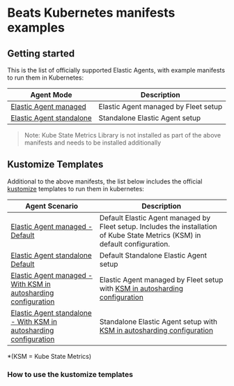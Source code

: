 # Beats Kubernetes manifests examples

## Getting started

This is the list of officially supported Elastic Agents, with example manifests to run
them in Kubernetes:

Agent Mode | Description
---- | ----
[Elastic Agent managed](elastic-agent-managed) | Elastic Agent managed by Fleet setup
[Elastic Agent standalone](elastic-agent-standalone) | Standalone Elastic Agent setup

> Note: Kube State Metrics Library is not installed as part of the above manifests and needs to be installed additionally

## Kustomize Templates

Additional to the above manifests, the list below includes the official [kustomize](https://github.com/kubernetes-sigs/kustomize) templates to run them in kubernetes:

Agent Scenario | Description
---- | ----
[Elastic Agent managed - Default ](./default/elastic-agent-managed/) | Default Elastic Agent managed by Fleet setup. Includes the installation of Kube State Metrics (KSM) in default configuration.
[Elastic Agent standalone Default ](./default/elastic-agent-standalone/) | Default Standalone Elastic Agent setup
[Elastic Agent managed - With KSM in autosharding configuration ](./ksm-autosharding/elastic-agent-managed/) | Elastic Agent managed by Fleet setup with [KSM in autosharding configuration](https://github.com/kubernetes/kube-state-metrics#automated-sharding)
[Elastic Agent standalone - With KSM in autosharding configuration](./ksm-autosharding/elastic-agent-standalone/) | Standalone Elastic Agent setup with [KSM in autosharding configuration](https://github.com/kubernetes/kube-state-metrics#automated-sharding)

*(KSM = Kube State Metrics)

### How to use the kustomize templates

